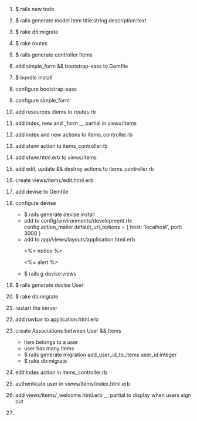 1. $ rails new todo

2. $ rails generate model Item title:string description:text

3. $ rake db:migrate

4. $ rake routes

5. $ rails generate controller Items

6. add simple_form && bootstrap-sass to Gemfile

7. $ bundle install

8. configure bootstrap-sass

9. configure simple_form

10. add resources :items to routes.rb

11. add index, new and _form __ partial in views/items

12. add index and new actions to items_controller.rb

13. add show action to items_controller.rb

14. add show.html.erb to views/items

15. add edit, update && destroy actions to items_controller.rb

16. create views/items/edit.html.erb

17. add devise to Gemfile

18. configure devise
    - $ rails generate devise:install
    - add to config/environments/development.rb:
       config.action_mailer.default_url_options = { host: 'localhost', port: 3000 }
    - add to app/views/layouts/application.html.erb.
       <p class="notice"><%= notice %></p>
       <p class="alert"><%= alert %></p>
    - $ rails g devise:views

19. $ rails generate devise User

20. $ rake db:migrate

21. restart the server

22. add navbar to application.html.erb

23. create Associations between User && Items
    - item belongs to a user
    - user has many items
    - $ rails generate migration add_user_id_to_items user_id:integer
    - $ rake db:migrate

24. edit index action in items_controller.rb

25. authenticate user in views/items/index.html.erb

26. add views/items/_welcome.html.erb __ partial to display when users sign out

27. 
